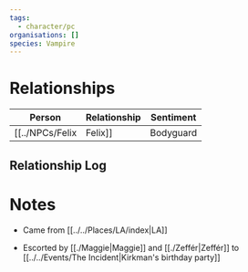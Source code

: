 ```yaml
---
tags:
  - character/pc
organisations: []
species: Vampire
---
```

# Relationships
| Person    | Relationship | Sentiment |
| --------- | ------------ | --------- |
| [[../NPCs/Felix|Felix]] | Bodyguard    | Positive          |

## Relationship Log

# Notes
- Came from [[../../Places/LA/index|LA]]
* Escorted by [[./Maggie|Maggie]] and [[./Zeffér|Zeffér]] to [[../../Events/The Incident|Kirkman's birthday party]]
